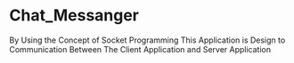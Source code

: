 # Chat_Messanger
By Using the Concept of Socket Programming This Application is Design to Communication Between The Client Application and Server Application 
